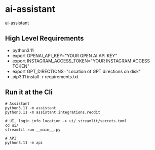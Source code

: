 # ai-assistant
ai-assistant


## High Level Requirements
- python3.11
- export OPENAI_API_KEY="YOUR OPEN AI API KEY"
- export INSTAGRAM_ACCESS_TOKEN="YOUR INSTAGRAM ACCESS TOKEN"
- export GPT_DIRECTIONS="Location of GPT directions on disk"
- pip3.11 install -r requirements.txt

## Run it at the Cli
```shell
# Assistant
python3.11 -m assistant
python3.11 -m assistant.integrations.reddit

# UI, login info location -> ui/.streamlit/secrets.toml
cd ui/
streamlit run __main__.py

# API
python3.11 -m api
```
